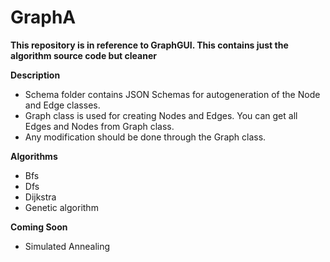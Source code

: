 # GraphA
**This repository is in reference to GraphGUI. This contains just the algorithm source code but cleaner**

**Description**
- Schema folder contains JSON Schemas for autogeneration of the Node and Edge classes.
- Graph class is used for creating Nodes and Edges. You can get all Edges and Nodes from Graph class.
- Any modification should be done through the Graph class.

**Algorithms**
- Bfs
- Dfs
- Dijkstra
- Genetic algorithm

**Coming Soon**
- Simulated Annealing
